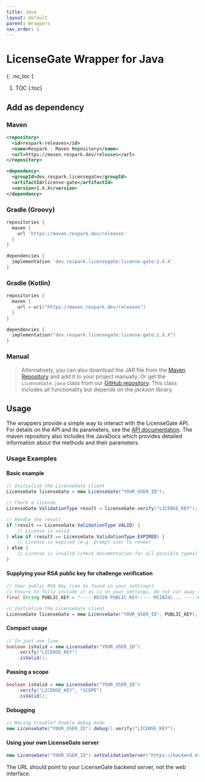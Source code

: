 ```yaml
---
title: Java
layout: default
parent: Wrappers
nav_order: 1
---
```


<!-- prettier-ignore-start -->
# LicenseGate Wrapper for Java
{: .no_toc }
<!-- prettier-ignore-end -->

<!-- prettier-ignore -->
1. TOC 
{:toc}

## Add as dependency

### Maven

```xml
<repository>
  <id>respark-releases</id>
  <name>Respark - Maven Repository</name>
  <url>https://maven.respark.dev/releases</url>
</repository>

<dependency>
  <groupId>dev.respark.licensegate</groupId>
  <artifactId>license-gate</artifactId>
  <version>1.X.X</version>
</dependency>
```

### Gradle (Groovy)

```groovy
repositories {
  maven {
    url 'https://maven.respark.dev/releases'
  }
}

dependencies {
  implementation 'dev.respark.licensegate:license-gate:1.X.X'
}
```

### Gradle (Kotlin)

```kotlin
repositories {
  maven {
    url = uri("https://maven.respark.dev/releases")
  }
}

dependencies {
  implementation("dev.respark.licensegate:license-gate:1.X.X")
}
```

### Manual

> Alternatively, you can also download the JAR file from the
> [Maven Repository](https://maven.respark.dev/#/releases/dev/respark/licensegate/license-gate/)
> and add it to your project manually. Or get the `LicenseGate.java` class from
> our
> [GitHub repository](https://github.com/DevLeoko/license-gate-java-wrapper/blob/main/src/main/java/dev/respark/licensegate/LicenseGate.java).
> This class includes all functionality but depends on the _jackson_ library.

## Usage

The wrappers provide a simple way to interact with the LicenseGate API. For
details on the API and its parameters, see the
[API documentation](/api/verify-license). The maven repository also includes the
JavaDocs which provides detailed information about the methods and their
parameters.

### Usage Examples

#### Basic example

```java
// Initialize the LicenseGate client
LicenseGate licenseGate = new LicenseGate("YOUR_USER_ID");

// Check a license
LicenseGate.ValidationType result = licenseGate.verify("LICENSE_KEY");

// Handle the result
if (result == LicenseGate.ValidationType.VALID) {
    // License is valid
} else if (result == LicenseGate.ValidationType.EXPIRED) {
    // License is expired (e.g. prompt user to renew)
} else {
    // License is invalid (check documentation for all possible types)
}
```

#### Supplying your RSA public key for challenge verification

```java
// Your public RSA key (can be found in your settings)
// Ensure to fully include it as is on your settings, do not cut away the "begin" and "end" of it
final String PUBLIC_KEY = "-----BEGIN PUBLIC KEY----- MIIB2d/... -----END PUBLIC KEY-----";

// Initialize the LicenseGate client
LicenseGate licenseGate = new LicenseGate("YOUR_USER_ID", PUBLIC_KEY);
```

#### Compact usage

```java
// In just one line
boolean isValid = new LicenseGate("YOUR_USER_ID")
    .verify("LICENSE_KEY")
    .isValid();
```

#### Passing a scope

```java
boolean isValid = new LicenseGate("YOUR_USER_ID")
    .verify("LICENSE_KEY", "SCOPE")
    .isValid();
```

#### Debugging

```java
// Having trouble? Enable debug mode
new LicenseGate("YOUR_USER_ID").debug().verify("LICENSE_KEY");
```

#### Using your own LicenseGate server

```java
new LicenseGate("YOUR_USER_ID").setValidationServer("https://backend.example.com").verify("LICENSE_KEY");
```
The URL should point to your LicenseGate backend server, not the web interface.
